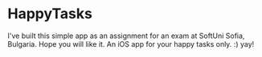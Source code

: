 # HappyTasks

I've built this simple app as an assignment for an exam at SoftUni Sofia, Bulgaria. 
Hope you will like it. 
An iOS app for your happy tasks only. :) yay!
